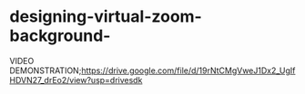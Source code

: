 # designing-virtual-zoom-background- 
VIDEO DEMONSTRATION;https://drive.google.com/file/d/19rNtCMgVweJ1Dx2_UgIfHDVN27_drEo2/view?usp=drivesdk
